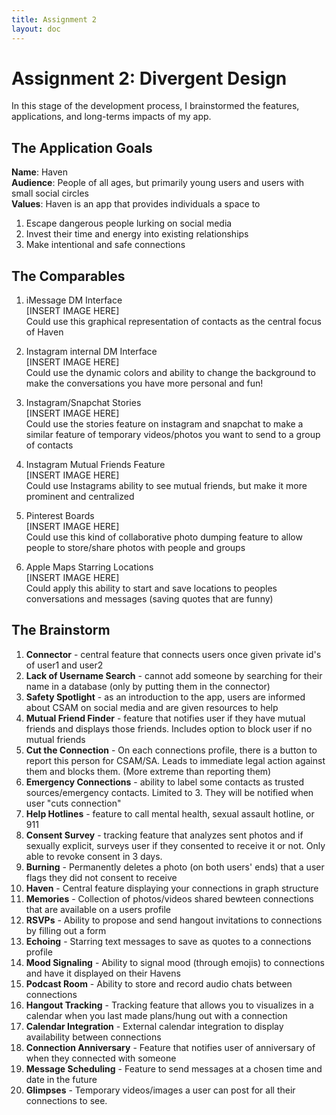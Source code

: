 ```yaml
---
title: Assignment 2
layout: doc
---
```


# Assignment 2: Divergent Design #
In this stage of the development process, I brainstormed the features, applications, and long-terms impacts of my app.

## The Application Goals ##
**Name**: Haven <br>
**Audience**: People of all ages, but primarily young users and users with small social circles <br>
**Values**: Haven is an app that provides individuals a space to <br>
1. Escape dangerous people lurking on social media
2. Invest their time and energy into existing relationships
3. Make intentional and safe connections

## The Comparables ##
1. iMessage DM Interface<br>
[INSERT IMAGE HERE] <br>
Could use this graphical representation of contacts as the central focus of Haven

2. Instagram internal DM Interface<br>
[INSERT IMAGE HERE]<br>
Could use the dynamic colors and ability to change the background to make the conversations you have more personal and fun!

3. Instagram/Snapchat Stories<br> 
[INSERT IMAGE HERE]<br>
Could use the stories feature on instagram and snapchat to make a similar feature of temporary videos/photos you want to send to a group of contacts

4. Instagram Mutual Friends Feature <br>
[INSERT IMAGE HERE]<br>
Could use Instagrams ability to see mutual friends, but make it more prominent and centralized

5. Pinterest Boards <br>
[INSERT IMAGE HERE]<br>
Could use this kind of collaborative photo dumping feature to allow people to store/share photos with people and groups

6. Apple Maps Starring Locations<br>
[INSERT IMAGE HERE]<br>
Could apply this ability to start and save locations to peoples conversations and messages (saving quotes that are funny)

## The Brainstorm ##
1. **Connector** - central feature that connects users once given private id's of user1 and user2
2. **Lack of Username Search** - cannot add someone by searching for their name in a database (only by putting them in the connector)<br>
3. **Safety Spotlight** - as an introduction to the app, users are informed about CSAM on social media and are given resources to help<br>
4. **Mutual Friend Finder** - feature that notifies user if they have mutual friends and displays those friends. Includes option to block user if no mutual friends<br>
5. **Cut the Connection** - On each connections profile, there is a button to report this person for CSAM/SA. Leads to immediate legal action against them and blocks them. (More extreme than reporting them)<br>
6. **Emergency Connections** - ability to label some contacts as trusted sources/emergency contacts. Limited to 3. They will be notified when user "cuts connection"<br>
7. **Help Hotlines** - feature to call mental health, sexual assault hotline, or 911
8. **Consent Survey** - tracking feature that analyzes sent photos and if sexually explicit, surveys user if they consented to receive it or not. Only able to revoke consent in 3 days. <br>
9. **Burning** - Permanently deletes a photo (on both users' ends) that a user flags they did not consent to receive <br>
10. **Haven** - Central feature displaying your connections in graph structure
11. **Memories** - Collection of photos/videos shared bewteen connections that are available on a users profile
12. **RSVPs** - Ability to propose and send hangout invitations to connections by filling out a form
13. **Echoing** - Starring text messages to save as quotes to a connections profile
14. **Mood Signaling** - Ability to signal mood (through emojis) to connections and have it displayed on their Havens
15. **Podcast Room** - Ability to store and record audio chats between connections
16. **Hangout Tracking** - Tracking feature that allows you to visualizes in a calendar when you last made plans/hung out with a connection
17. **Calendar Integration** - External calendar integration to display availability between connections
18. **Connection Anniversary** - Feature that notifies user of anniversary of when they connected with someone
19. **Message Scheduling** - Feature to send messages at a chosen time and date in the future
20. **Glimpses** - Temporary videos/images a user can post for all their connections to see.

